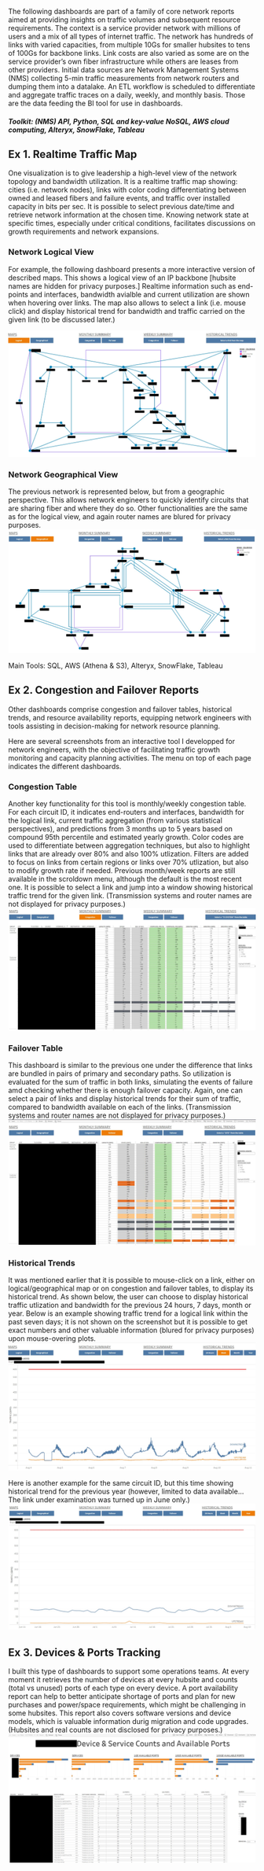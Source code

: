 The following dashboards are part of a family of core network reports aimed at providing insights on traffic volumes and subsequent resource requirements. The context is a service provider network with millions of users and a mix of all types of internet traffic. The network has hundreds of links with varied capacities, from multiple 10Gs for smaller hubsites to tens of 100Gs for backbone links. Link costs are also varied as some are on the service provider’s own fiber infrastructure while others are leases from other providers. Initial data sources are Network Management Systems (NMS) collecting 5-min traffic measurements from network routers and dumping them into a datalake. An ETL workflow is scheduled to differentiate and aggregate traffic traces on a daily, weekly, and monthly basis. Those are the data feeding the BI tool for use in dashboards.
##### Toolkit: (NMS) API, Python, SQL and key-value NoSQL, AWS cloud computing, Alteryx, SnowFlake, Tableau

## Ex 1. Realtime Traffic Map
One visualization is to give leadership a high-level view of the network topology and bandwidth utilization. It is a realtime traffic map showing: cities (i.e. network nodes), links with color coding differentiating between owned and leased fibers and failure events, and traffic over installed capacity in bits per sec. It is possible to select previous date/time and retrieve network information at the chosen time. Knowing network state at specific times, especially under critical conditions, facilitates discussions on growth requirements and network expansions. 

<!-- [Note cities and traffic/bandwith numbers are hidden for privacy purposes.] -->
<!-- ![highlevel](/assets/high-level-mpls.png)
-->

### Network Logical View
For example, the following dashboard presents a more interactive version of described maps. This shows a logical view of an IP backbone [hubsite names are hidden for privacy purposes.] Realtime information such as end-points and interfaces, bandwidth avialble and current utilization are shown when hovering over links. The map also allows to select a link (i.e. mouse click) and display historical trend for bandwidth and traffic carried on the given link (to be discussed later.)

![logical](/assets/logical-map.png)


<!--[hubsites  
, with routers at hubsites and logical links in between. A color-code is used to differentiate ISP ownership of fibers and leased, as well as links availability in the event of failure (e.g. fiber cut). This is not shown for privacy constraints, but upon hovering over a link it provides such realtime information as end routers and interfaces, bandwidth and traffic on the link in question. Clicking on the link opens another window showing historical trend for the given link. \[Note that router names have been blured for privacy purposes.\] -->


### Network Geographical View
The previous network is represented below, but from a geographic perspective. This allows network engineers to quickly identify circuits that are sharing fiber and where they do so. Other functionalities are the same as for the logical view, and again router names are blured for privacy purposes. 
![geographical](/assets/geo-map.png)


Main Tools: SQL, AWS (Athena & S3), Alteryx, SnowFlake, Tableau

## Ex 2. Congestion and Failover Reports
Other dashboards comprise congestion and failover tables, historical trends, and resource availability reports, equipping network engineers with tools assisting in decision-making for network resource planning.


Here are several screenshots from an interactive tool I developped for network engineers, with the objective of facilitating traffic growth monitoring and capacity planning activities. The menu on top of each page indicates the different dashboards.





### Congestion Table
Another key functionality for this tool is monthly/weekly congestion table. For each circuit ID, it indicates end-routers and interfaces, bandwidth for the logical link, current traffic aggregation (from various statistical perspectives), and predictions from 3 months up to 5 years based on compound 95th percentile and estimated yearly growth. Color codes are used to differentiate between aggregation techniques, but also to highlight links that are already over 80% and also 100% utlization. Filters are added to focus on links from certain regions or links over 70% utlization, but also to modify growth rate if needed. Previous month/week reports are still available in the scroldown menu, although the default is the most recent one. It is possible to select a link and jump into a window showing historical traffic trend for the given link. (Transmission systems and router names are not displayed for privacy purposes.)
![congestion](/assets/congestion.png)

### Failover Table
This dashboard is similar to the previous one under the difference that links are bundled in pairs of primary and secondary paths. So utilization is evaluated for the sum of traffic in both links, simulating the events of failure amd checking whether there is enough failover capacity. Again, one can select a pair of links and display historical trends for their sum of traffic, compared to bandwidth available on each of the links. (Transmission systems and router names are not displayed for privacy purposes.)
![failover](/assets/failover.png)

### Historical Trends
It was mentioned earlier that it is possible to mouse-click on a link, either on logical/geographical map or on congestion and failover tables, to display its historical trend. As shown below, the user can choose to display historical traffic utlization and bandwidth for the previous 24 hours, 7 days, month or year. Below is an example showing traffic trend for a logical link within the past seven days; it is not shown on the screenshot but it is possible to get exact numbers and other valuable information (blured for privacy purposes) upon mouse-overing plots.
![trendW](/assets/trend-id-weekly.png)

Here is another example for the same circuit ID, but this time showing historical trend for the previous year (however, limited to data available... The link under examination was turned up in June only.)
![trendY](/assets/trend-id-year.png)

## Ex 3. Devices & Ports Tracking
I built this type of dashboards to support some operations teams. At every moment it retrieves the number of devices at every hubsite and counts (total vs unused) ports of each type on every device. A port availability report can help to better anticipate shortage of ports and plan for new purchases and power/space requirements, which might be challenging in some hubsites. This report also covers software versions and device models, which is valuable information durig migration and code upgrades. (Hubsites and real counts are not disclosed for privacy purposes.)
![operations](/assets/device-ports.png)
